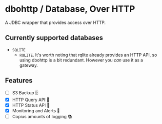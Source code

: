 # dbohttp / Database, Over HTTP

A JDBC wrapper that provides access over HTTP.

## Currently supported databases
- `SQLITE`
  - `RQLITE`. It's worth noting that rqlite already provides an HTTP API, so using dbohttp is a bit redundant. However you _can_ use it as a gateway.

## Features
- [ ] S3 Backup 🗄️
- [X] HTTP Query API 📝
- [X] HTTP Status API 👀
- [X] Monitoring and Alerts 🚨
- [ ] Copius amounts of logging 📚
